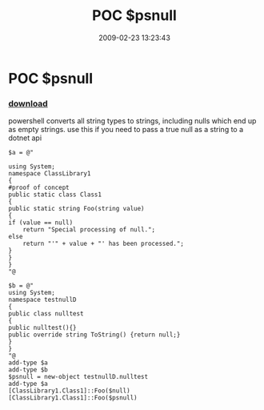 ﻿---
pid:            893
poster:         karl prosser
title:          POC $psnull
date:           2009-02-23 13:23:43
format:         posh
parent:         0
parent:         0

---

# POC $psnull

### [download](893.ps1)

powershell converts all string types to strings, including nulls which end up as empty strings. use this if you need to pass a true null as a string to a dotnet api 

```posh
$a = @"

using System;
namespace ClassLibrary1
{
#proof of concept
public static class Class1
{
public static string Foo(string value)
{
if (value == null)
    return "Special processing of null.";
else
    return "'" + value + "' has been processed.";
}
}
}
"@

$b = @"
using System;
namespace testnullD
{
public class nulltest
{
public nulltest(){}
public override string ToString() {return null;}
}
}
"@
add-type $a
add-type $b
$psnull = new-object testnullD.nulltest
add-type $a
[ClassLibrary1.Class1]::Foo($null)
[ClassLibrary1.Class1]::Foo($psnull)
```
